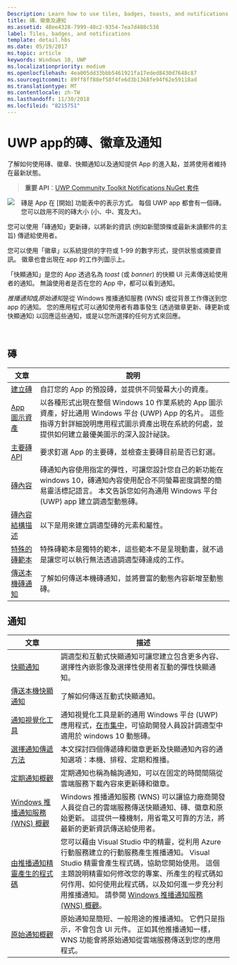 ```yaml
---
Description: Learn how to use tiles, badges, toasts, and notifications to provide entry points into your app and keep users up-to-date.
title: 磚、徽章及通知
ms.assetid: 48ee4328-7999-40c2-9354-7ea7d488c538
label: Tiles, badges, and notifications
template: detail.hbs
ms.date: 05/19/2017
ms.topic: article
keywords: Windows 10, UWP
ms.localizationpriority: medium
ms.openlocfilehash: 4ea005dd33bbb5461921fa17eded8430d7648c87
ms.sourcegitcommit: 89ff8ff88ef58f4fe6d3b1368fe94f62e59118ad
ms.translationtype: MT
ms.contentlocale: zh-TW
ms.lasthandoff: 11/30/2018
ms.locfileid: "8215751"
---
```

# <a name="tiles-badges-and-notifications-for-uwp-apps"></a>UWP app的磚、徽章及通知
 

了解如何使用磚、徽章、快顯通知以及通知提供 App 的進入點，並將使用者維持在最新狀態。

> **重要 API**：[UWP Community Toolkit Notifications NuGet 套件](https://www.nuget.org/packages/Microsoft.Toolkit.Uwp.Notifications/)

<p><img style="float: left; margin: 0px 15px 15px 0px;" src="images/tile-and-live-tile.png" />
磚是 App 在 [開始] 功能表中的表示方式。 每個 UWP app 都會有一個磚。 您可以啟用不同的磚大小 (小、中、寬及大)。</p>

<p>您可以使用「磚通知」<em></em>更新磚，以將新的資訊 (例如新聞頭條或最新未讀郵件的主旨) 傳遞給使用者。</p>

<p>您可以使用「徽章」<em></em>以系統提供的字符或 1-99 的數字形式，提供狀態或摘要資訊。 徽章也會出現在 app 的工作列圖示上。 </p>

<p>「快顯通知」<em></em>是您的 App 透過名為 <em>toast</em> (或 <em>banner</em>) 的快顯 UI 元素傳送給使用者的通知。 無論使用者是否在您的 App 中，都可以看到通知。</p>
<p><em>推播通知</em>或<em>原始通知</em>是從 Windows 推播通知服務 (WNS) 或從背景工作傳送到您 app 的通知。 您的應用程式可以通知使用者有趣事發生 (透過徽章更新、磚更新或快顯通知) 以回應這些通知，或是以您所選擇的任何方式來回應。</p>

 
## <a name="tiles"></a>磚
| 文章 | 說明 |
| --- | --- |
| [建立磚](creating-tiles.md) | 自訂您的 App 的預設磚，並提供不同螢幕大小的資產。 |
| [App 圖示資產](app-assets.md) | 以各種形式出現在整個 Windows 10 作業系統的 App 圖示資產，好比通用 Windows 平台 (UWP) App 的名片。 這些指導方針詳細說明應用程式圖示資產出現在系統的何處，並提供如何建立最優美圖示的深入設計祕訣。 |
| [主要磚 API](primary-tile-apis.md) | 要求釘選 App 的主要磚，並檢查主要磚目前是否已釘選。 |
| [磚內容](create-adaptive-tiles.md) | 磚通知內容使用指定的彈性，可讓您設計您自己的新功能在 windows 10，磚通知內容使用配合不同螢幕密度調整的簡易靈活標記語言。 本文告訴您如何為通用 Windows 平台 (UWP) app 建立調適型動態磚。 |
| [磚內容結構描述](../tiles-and-notifications/tile-schema.md) | 以下是用來建立調適型磚的元素和屬性。 |
| [特殊的磚範本](special-tile-templates-catalog.md) | 特殊磚範本是獨特的範本，這些範本不是呈現動畫，就不過是讓您可以執行無法透過調適型磚達成的工作。 |
| [傳送本機磚通知](sending-a-local-tile-notification.md) | 了解如何傳送本機磚通知，並將豐富的動態內容新增至動態磚。 |


## <a name="notifications"></a>通知

| 文章 | 描述 |
| --- | --- |
| [快顯通知](adaptive-interactive-toasts.md) | 調適型和互動式快顯通知可讓您建立包含更多內容、選擇性內嵌影像及選擇性使用者互動的彈性快顯通知。 |
| [傳送本機快顯通知](send-local-toast.md) | 了解如何傳送互動式快顯通知。 |
| [通知視覺化工具](notifications-visualizer.md) | 通知視覺化工具是新的通用 Windows 平台 (UWP) 應用程式，[在市集中](https://www.microsoft.com/store/apps/notifications-visualizer/9nblggh5xsl1)，可協助開發人員設計調適型中適用於 windows 10 動態磚。 |
| [選擇通知傳遞方法](choosing-a-notification-delivery-method.md) | 本文探討四個傳遞磚和徽章更新及快顯通知內容的通知選項：本機、排程、定期和推播。 |
| [定期通知概觀](periodic-notification-overview.md) | 定期通知也稱為輪詢通知，可以在固定的時間間隔從雲端服務下載內容來更新磚和徽章。 |
| [Windows 推播通知服務 (WNS) 概觀](windows-push-notification-services--wns--overview.md) | Windows 推播通知服務 (WNS) 可以讓協力廠商開發人員從自己的雲端服務傳送快顯通知、磚、徽章和原始更新。 這提供一種機制，用省電又可靠的方法，將最新的更新資訊傳送給使用者。 |
| [由推播通知精靈產生的程式碼](the-code-generated-by-the-push-notification-wizard.md) | 您可以藉由 Visual Studio 中的精靈，從利用 Azure 行動服務建立的行動服務產生推播通知。 Visual Studio 精靈會產生程式碼，協助您開始使用。 這個主題說明精靈如何修改您的專案、所產生的程式碼如何作用、如何使用此程式碼，以及如何進一步充分利用推播通知。 請參閱 [Windows 推播通知服務 (WNS) 概觀](windows-push-notification-services--wns--overview.md)。 |
| [原始通知概觀](raw-notification-overview.md) | 原始通知是簡短、一般用途的推播通知。 它們只是指示，不會包含 UI 元件。 正如其他推播通知一樣，WNS 功能會將原始通知從雲端服務傳送到您的應用程式。 |
